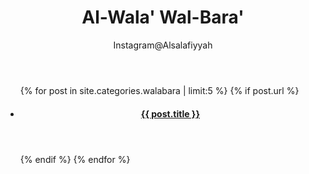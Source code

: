 ﻿---
layout: page
title: "Al-Wala' Wal-Bara'"
active: walabara
author: "Instagram@Alsalafiyyah"
permalink: /walabara/
---

<article class="post">
<ul class="posts">
  {% for post in site.categories.walabara | limit:5 %}
    {% if post.url %}
    <li>
    <article>
      <header>
      <h4><a href="{{ post.url }}">{{ post.title }}</a></h4>
      </header>
    </article>
    </li>
    {% endif %}
  {% endfor %}
</ul>
</article>
